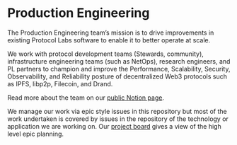 # Production Engineering

The Production Engineering team’s mission is to drive improvements in existing Protocol Labs software to enable it to better operate at scale.
    
We work with protocol development teams (Stewards, community), infrastructure engineering teams (such as NetOps), research engineers, and PL partners to champion and improve the Performance, Scalability, Security, Observability, and Reliability posture of decentralized Web3 protocols such as IPFS, libp2p, Filecoin, and Drand.

Read more about the team on our [public Notion page](https://www.notion.so/pl-strflt/ProdEng-f8b30780202246a889d1335205664b29).

We manage our work via epic style issues in this repository but most of the work undertaken is covered by issues in the repository of the technology or application we are working on. Our [project board](https://github.com/orgs/protocol/projects/17/views/2) gives a view of the high level epic planning.

